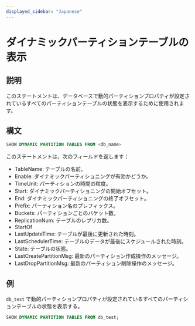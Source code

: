 ```yaml
---
displayed_sidebar: "Japanese"
---
```


# ダイナミックパーティションテーブルの表示

## 説明

このステートメントは、データベースで動的パーティションプロパティが設定されているすべてのパーティションテーブルの状態を表示するために使用されます。

## 構文

```sql
SHOW DYNAMIC PARTITION TABLES FROM <db_name>
```

このステートメントは、次のフィールドを返します：

- TableName: テーブルの名前。
- Enable: ダイナミックパーティショニングが有効かどうか。
- TimeUnit: パーティションの時間の粒度。
- Start: ダイナミックパーティショニングの開始オフセット。
- End: ダイナミックパーティショニングの終了オフセット。
- Prefix: パーティション名のプレフィックス。
- Buckets: パーティションごとのバケット数。
- ReplicationNum: テーブルのレプリカ数。
- StartOf
- LastUpdateTime: テーブルが最後に更新された時刻。
- LastSchedulerTime: テーブルのデータが最後にスケジュールされた時刻。
- State: テーブルの状態。
- LastCreatePartitionMsg: 最新のパーティション作成操作のメッセージ。
- LastDropPartitionMsg: 最新のパーティション削除操作のメッセージ。

## 例

`db_test` で動的パーティションプロパティが設定されているすべてのパーティションテーブルの状態を表示する。

```sql
SHOW DYNAMIC PARTITION TABLES FROM db_test;
```
